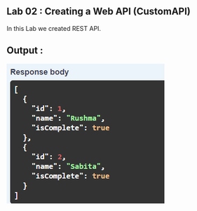 ## Lab 02 : Creating a Web API (CustomAPI)

In this Lab we created REST API.


## Output : 
![Alt text](Images/image.png)